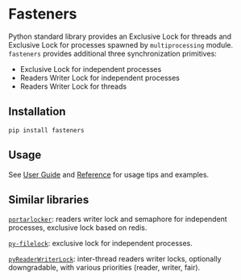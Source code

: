 # Fasteners

Python standard library provides an Exclusive Lock for threads and Exclusive Lock for processes
spawned by `multiprocessing` module. `fasteners` provides additional three synchronization primitives:

* Exclusive Lock for independent processes
* Readers Writer Lock for independent processes
* Readers Writer Lock for threads

## Installation

```
pip install fasteners
```

## Usage

See [User Guide](guide/index.md) and [Reference](reference.index.md) for usage tips and examples.

## Similar libraries

[`portarlocker`](https://github.com/WoLpH/portalocker): readers writer lock and semaphore for 
independent processes, exclusive lock based on redis. 

[`py-filelock`](https://github.com/tox-dev/py-filelock): exclusive lock for independent processes.

[`pyReaderWriterLock`](https://github.com/elarivie/pyReaderWriterLock): inter-thread readers writer 
locks, optionally downgradable, with various priorities (reader, writer, fair).